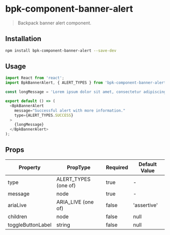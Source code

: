 # bpk-component-banner-alert

> Backpack banner alert component.

## Installation

```sh
npm install bpk-component-banner-alert --save-dev
```

## Usage

```js
import React from 'react';
import BpkBannerAlert, { ALERT_TYPES } from 'bpk-component-banner-alert';

const longMessage = 'Lorem ipsum dolor sit amet, consectetur adipiscing elit. Quisque sagittis sagittis purus, id blandit ipsum. Pellentesque nec diam nec erat condimentum dapibus. Nunc diam augue, egestas id egestas ut, facilisis nec mi. Donec et congue odio, nec laoreet est. Integer rhoncus varius arcu, a fringilla libero laoreet at. Mauris porta varius ullamcorper. Sed laoreet libero mauris, non pretium lectus accumsan et. Suspendisse vehicula ullamcorper sapien, et dapibus mi aliquet non. Pellentesque auctor sagittis lectus vitae rhoncus. Fusce id enim porttitor, mattis ante in, vestibulum nulla.';

export default () => (
  <BpkBannerAlert
    message="Successful alert with more information."
    type={ALERT_TYPES.SUCCESS}
  >
    {longMessage}
  </BpkBannerAlert>
);
```

## Props

| Property          | PropType             | Required | Default Value |
| ----------------- | -------------------- | -------- | ------------- |
| type              | ALERT_TYPES (one of) | true     | -             |
| message           | node                 | true     | -             |
| ariaLive          | ARIA_LIVE (one of)   | false    | 'assertive'   |
| children          | node                 | false    | null          |
| toggleButtonLabel | string               | false    | null          |
